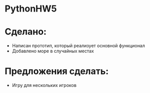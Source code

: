 PythonHW5
=========

# Сделано:
* Написан прототип, который реализует основной функционал
* Добавлено море в случайных местах

# Предложения сделать:
* Игру для нескольких игроков

